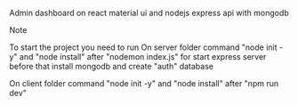 Admin dashboard on react material ui and nodejs express api with mongodb

> [!NOTE]
> To start the project you need to run
On server folder
command "node init -y" and "node install"
after "nodemon index.js" for start express server
before that install mongodb and create "auth" database

On client folder
command "node init -y" and "node install"
after "npm run dev"
